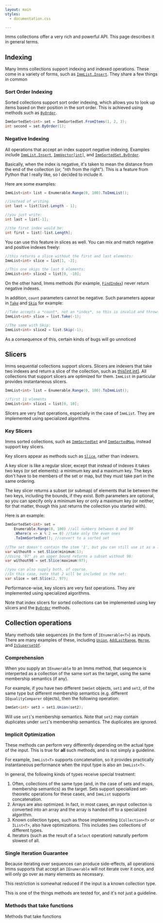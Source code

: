 ```yaml
---
layout: main
styles:
  - documentation.css

---
```

Imms collections offer a very rich and powerful API. This page describes it in general terms.

## Indexing
Many Imms collections support indexing and indexed operations. These come in a variety of forms, such as [`ImmList.Insert`](M:ImmList'1.Insert). They share a few things in common

### Sort Order Indexing
Sorted collections support sort order indexing, which allows you to look up items based on their position in the sort order. This is achieved using methods such as [`ByOrder`](M:ImmSortedSet'1.ByOrder).

```csharp
ImmSortedSet<int> set = ImmSortedSet.FromItems(1, 2, 3);
int second = set.ByOrder(1);
```

### Negative Indexing
All operations that accept an index support negative indexing. Examples include [`ImmList.Insert`](M:ImmList'1.Insert), [`ImmVector[int]`](P:AbstractSequential'2.Item(Int32)), and [`ImmSortedSet.ByOrder`](M:ImmSortedSet'1.ByOrder).

Basically, when the index is negative, it's taken to mean the distance from the end of the collection (or, "nth from the right"). This is a feature from Python that I really like, so I decided to include it.

Here are some examples:

```csharp
ImmList<int> list = Enumerable.Range(0, 100).ToImmList();

//instead of writing
int last = list[list.Length - 1];

//you just write:
int last = list[-1]; 

//the first index would be:
int first = list[-list.Length];
```

You can use this feature in slices as well. You can mix and match negative and positive indexes freely:

```csharp
//this returns a slice without the first and last elements:
ImmList<int> slice = list[1, -2]; 

//This one skips the last 9 elements:
ImmList<int> slice2 = list[0, -10];
```
On the other hand, Imms methods (for example, [`FindIndex`](M:AbstractSequential'2.FindIndex)) never return negative indexes.

In addition, `count` parameters cannot be negative. Such parameters appear in [`Take`](M:AbstractSequential'2.Take) and [`Skip`](M:AbstractSequential'2.Skip) for example:

```csharp
//Take accepts a *count*, not an *index*, so this is invalid and throws an exception:
ImmList<int> slice = list.Take(-1); 

//The same with Skip:
ImmList<int> slice2 = list.Skip(-1);
```

As a consequence of this, certain kinds of bugs will go unnoticed 

## Slicers

Imms sequential collections support slicers. Slicers are indexers that take two indexes and return a slice of the collection, such as [this[int,int]](P:AbstractSequential'2.Item(Int32,Int32)). All collections that support slicers are optimized for them. `ImmList` in particular provides instantaneous slicers.

```csharp
ImmList<int> list = Enumerable.Range(0, 100).ToImmList();

//first 11 elements
ImmList<int> slice1 = list[0, 10];
```
Slicers are very fast operations, especially in the case of `ImmList`. They are implemented using specialized algorithms.

### Key Slicers
Imms sorted collections, such as [`ImmSortedSet`](T:ImmSortedSet'1) and [`ImmSortedMap`](T:ImmSortedMap'2), instead support key slicers. 

Key slicers appear as methods such as [`Slice`](M:ImmSortedSet'1.Slice), rather than indexers.

A key slicer is like a regular slicer, except that instead of indexes it takes two keys (or set elements): a minimum key and a maximum key. The keys don't have to be members of the set or map, but they must take part in the same ordering.

The key slicer returns a subset (or submap) of elements that lie between the two keys, including the bounds, if they exist. Both parameters are optional, so you can specify only a minimum key or only a maximum key (or neither, for that matter, though this just returns the collection you started with). 

Here is an example:

```csharp
ImmSortedSet<int> set = 
    Enumerable.Range(0, 100) //all numbers between 0 and 99
    .Where(x => x % 2 == 0) //take only the even ones
    .ToImmSortedSet(); //convert to a sorted set
    
//The set doesn't contain the item '1', but you can still use it as a lower bound, excluding 0 from the set: 
var without0 = set.Slice(minimum:1);
//Using '97' as an upper bound returns a subset without 98: 
var without98 = set.Slice(maximum:97); 

//you can also supply both, of course.
//In this case, note that 2 will be included in the set:
var slice = set.Slice(2, 97); 
```
Performance-wise, key slicers are very fast operations. They are implemented using specialized algorithms.

Note that index slicers for sorted collections can be implemented using key slicers and the [`ByOrder`](M:ImmSortedSet'1.ByOrder) methods.

## Collection operations
Many methods take sequences (in the form of `IEnumerable<T>`) as inputs. There are many examples of these, including [`Union`](M:AbstractSet'2.Union), [`AddLastRange`](M:ImmList'1.AddLastRange), [`Merge`](M:AbstractMap'3.Merge), and [`IsSupersetOf`](M:AbstractSet'2.IsSupersetOf). 

### Comprehension
When you supply an `IEnumerable` to an Imms method, that sequence is interperted as a collection of the same sort as the target, using the same membership semantics (if any). 

For example, if you have two different `ImmSet` objects, `set1` and `set2`, of the same type but different membership semantics (e.g. different `IEqualityComparer` objects), then the following operation:

```csharp
ImmSet<int> set3 = set1.Union(set2);
```

Will use `set1`'s membership semantics. Note that `set2` may contain duplicates under `set1`'s membership semantics. The duplicates are ignored.

### Implicit Optimization
These methods can perform very differently depending on the actual type of the input. This is true for **all** such methods, and is not simply a guideline. 

For example, `ImmList<T>` supports concatenation, so it provides practically instantaneous performance when the input type is also an `ImmList<T>`.

In general, the following kinds of types receive special treatment:

1. Often, collections of the same type (and, in the case of sets and maps, membership semantics) as the target. Sets support specialized set-theoretic operations for these cases, and `ImmList` supports concatenation.
2. Arrays are also optimized. In fact, in most cases, an input collection is converted into an array and the array is handed off to a specialized algorithm.
3. Known collection types, such as those implementing `ICollection<T>` or `IList<T>`, also have optimizations. This includes `Imms` collections of different types.
4. Iterators (such as the result of a `Select` operation) naturally perform slowest of all.

### Single Iteration Guarantee
Because iterating over sequences can produce side-effects, all operations Imms supports that accept an `IEnumerable` will not iterate over it once, and will only go over as many elements as necessary. 

This restriction is somewhat reduced if the input is a known collection type.

This is one of the things methods are tested for, and it's not just a guideline.

### Methods that take functions
Methods that take functions 


